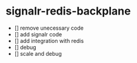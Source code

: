 # signalr-redis-backplane

- [] remove unecessary code
- [] add signalr code
- [] add integration with redis
- [] debug
- [] scale and debug
